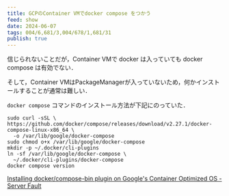 ```yaml
---
title: GCPのContainer VMでdocker compose をつかう
feed: show
date: 2024-06-07
tags: 004/6,681/3,004/678/1,681/31
publish: true
---
```

信じられないことだが，Container VMで docker は入っていても docker compose は有効でない．

そして，Container VMはPackageManagerが入っていないため，何かインストールすることが通常は難しい．

```docker compose``` コマンドのインストール方法が下記にのっていた．

```
sudo curl -sSL \
https://github.com/docker/compose/releases/download/v2.27.1/docker-compose-linux-x86_64 \
  -o /var/lib/google/docker-compose
sudo chmod o+x /var/lib/google/docker-compose
mkdir -p ~/.docker/cli-plugins
ln -sf /var/lib/google/docker-compose \
  ~/.docker/cli-plugins/docker-compose
docker compose version
```

[Installing docker/compose-bin plugin on Google's Container Optimized OS - Server Fault](https://serverfault.com/questions/1131479/installing-docker-compose-bin-plugin-on-googles-container-optimized-os)